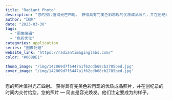 ```yaml
---
title: "Radiant Photo"
description: "您的照片值得光芒四射。 获得具有完美色彩再现的优质成品照片，并在创纪录的时间内交付给您。您的照片 — 简直是容光焕发。他"
author: "瑞东"
date: "2023-03-30"
tags:
  - "图像编辑"
  - "色彩优化"
categories: application
series: "图像处理"
website_link: "https://radiantimaginglabs.com/"
color: "#008DE1"

thumb_image: "/img/142069d7f5447a1f62cdb68cb2785bed.jpg"
cover_image: "/img/142069d7f5447a1f62cdb68cb2785bed.jpg"
---
```


您的照片值得光芒四射。 获得具有完美色彩再现的优质成品照片，并在创纪录的时间内交付给您。您的照片 — 简直是容光焕发。他们注定要成为的样子。